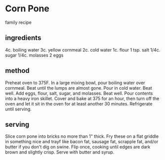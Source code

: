 # Corn Pone
family recipe

## ingredients 
4c. boiling water
3c. yellow cornmeal
2c. cold water
1c. flour
1 tsp. salt
1/4c. sugar
1/4c. molasses
2 eggs 

## method
Preheat oven to 375F. In a large mixing bowl, pour boiling water over cornmeal. Beat until the lumps are almost gone. Pour in cold water. Beat well. Add eggs, flour, salt, sugar, and molasses. Beat well. Pour contents into a heavy iron skillet. Cover and bake at 375 for an hour, then turn off the oven and let it sit in the oven for at least another 30 minutes. Refrigerate until serving.

## serving 
Slice corn pone into bricks no more than 1" thick. Fry these on a flat griddle in something nice and trayf like bacon fat, sausage fat, scrapple fat, and/or butter if you don't dig on swine. Flip once, cooking until edges are dark brown and slightly crisp. Serve with butter and syrup.

